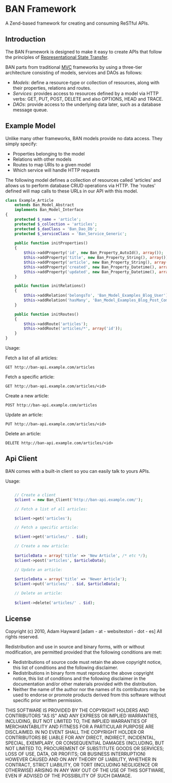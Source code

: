 BAN Framework
=============

A Zend-based framework for creating and consuming ReSTful APIs.

Introduction
------------

The BAN Framework is designed to make it easy to create APIs that follow the
principles of [Representational State Transfer](http://en.wikipedia.org/wiki/Representational_State_Transfer).

BAN parts from traditional [MVC](http://en.wikipedia.org/wiki/Architectural_pattern_%28computer_science%29)
frameworks by using a three-tier architecture consisting of models, services and DAOs as follows:

* *Models*: define a resource-type or collection of resources, along with their properties, relations and routes.
* *Services*: provides access to resources defined by a model via HTTP verbs: GET, PUT, POST, DELETE and also OPTIONS, HEAD and TRACE.
* *DAOs*: provide access to the underlying data later, such as a database message queue.

Example Model
-------------

Unlike many other frameworks, BAN models provide no data access. They simply 
specify:

* Properties belonging to the model
* Relations with other models
* Routes to map URIs to a given model
* Which service will handle HTTP requests

The following model defines a collection of resources called 'articles' and 
allows us to perform database CRUD operations via HTTP. The 'routes' defined 
will map calls to these URLs in our API with this model.

```php
class Example_Article
    extends Ban_Model_Abstract
    implements Ban_Model_Interface
{
    protected $_name = 'article';
    protected $_collection = 'articles';
    protected $_daoClass = 'Ban_Dao_Db';
    protected $_serviceClass = 'Ban_Service_Generic';
    
    public function initProperties()
    {
        $this->addProperty('id', new Ban_Property_AutoId(), array());
        $this->addProperty('title', new Ban_Property_String(), array());
        $this->addProperty('article', new Ban_Property_String(), array());
        $this->addProperty('created', new Ban_Property_Datetime(), array());
        $this->addProperty('updated', new Ban_Property_Datetime(), array());
    }

    public function initRelations()
    {
        $this->addRelation('belongsTo', 'Ban_Model_Examples_Blog_User');
		$this->addRelation('hasMany', 'Ban_Model_Examples_Blog_Post_Comment');
    }

    public function initRoutes()
    {
        $this->addRoute('articles');
        $this->addRoute('articles/*', array('id'));
    }
}
```

Usage:

Fetch a list of all articles:

    GET http://ban-api.example.com/articles

Fetch a specific article:

    GET http://ban-api.example.com/articles/<id>

Create a new article:

    POST http://ban-api.example.com/articles

Update an article:
    
    PUT http://ban-api.example.com/articles/<id>

Delete an article:
    
    DELETE http://ban-api.example.com/articles/<id>


Api Client
----------

BAN comes with a built-in client so you can easily talk to yours APIs.

Usage:

```php

    // Create a client
    $client = new Ban_Client('http://ban-api.example.com/');

    // Fetch a list of all articles:

    $client->get('articles');

    // Fetch a specific article:

    $client->get('articles/' . $id);

    // Create a new article:
    
    $articleData = array('title' => 'New Article', /* etc */);
    $client->post('articles', $articleData);

    // Update an article:
        
    $articleData = array('title' => 'Newer Article');
    $client->put('articles/' . $id, $articleData);

    // Delete an article:
        
    $client->delete('articles/' . $id);

```

License
-------

Copyright (c) 2010, Adam Hayward [adam - at - websitestori - dot - es]
All rights reserved.

Redistribution and use in source and binary forms, with or 
without modification, are permitted provided that the following 
conditions are met:

* Redistributions of source code must retain the above copyright 
  notice, this list of conditions and the following disclaimer.
* Redistributions in binary form must reproduce the above copyright 
  notice, this list of conditions and the following disclaimer in the 
  documentation and/or other materials provided with the distribution.
* Neither the name of the author nor the names of its contributors 
  may be used to endorse or promote products derived from this 
  software without specific prior written permission.

THIS SOFTWARE IS PROVIDED BY THE COPYRIGHT HOLDERS AND CONTRIBUTORS "AS 
IS" AND ANY EXPRESS OR IMPLIED WARRANTIES, INCLUDING, BUT NOT LIMITED 
TO, THE IMPLIED WARRANTIES OF MERCHANTABILITY AND FITNESS FOR A 
PARTICULAR PURPOSE ARE DISCLAIMED. IN NO EVENT SHALL THE COPYRIGHT 
HOLDER OR CONTRIBUTORS BE LIABLE FOR ANY DIRECT, INDIRECT, INCIDENTAL, 
SPECIAL, EXEMPLARY, OR CONSEQUENTIAL DAMAGES (INCLUDING, BUT NOT 
LIMITED TO, PROCUREMENT OF SUBSTITUTE GOODS OR SERVICES; LOSS OF USE, 
DATA, OR PROFITS; OR BUSINESS INTERRUPTION) HOWEVER CAUSED AND ON ANY 
THEORY OF LIABILITY, WHETHER IN CONTRACT, STRICT LIABILITY, OR TORT 
(INCLUDING NEGLIGENCE OR OTHERWISE) ARISING IN ANY WAY OUT OF THE USE 
OF THIS SOFTWARE, EVEN IF ADVISED OF THE POSSIBILITY OF SUCH DAMAGE.
